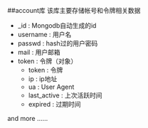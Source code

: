 ##account库
该库主要存储帐号和令牌相关数据

* _id : Mongodb自动生成的id
* username : 用户名
* passwd : hash过的用户密码
* mail : 用户邮箱
* token : 令牌（对象）
  *  token : 令牌
  *  ip : ip地址
  *  ua : User Agent
  *  last_active : 上次活跃时间
  *  expired : 过期时间 

and more ……